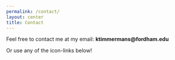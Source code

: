 ```yaml
---
permalink: /contact/
layout: center
title: Contact
---
```



Feel free to contact me at my email: __ktimmermans@fordham.edu__


Or use any of the icon-links below!
